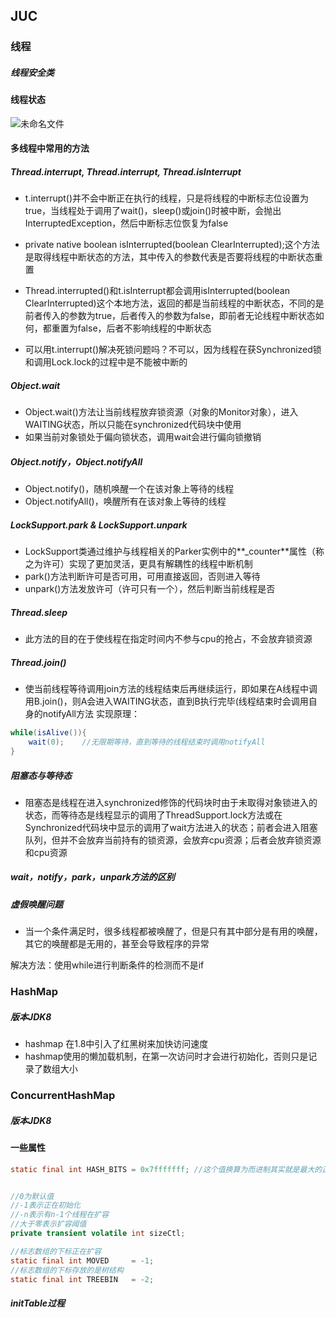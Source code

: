 ## JUC

### 线程

##### 线程安全类



#### 线程状态

![未命名文件](D:\Java\未命名文件.jpg)



#### 多线程中常用的方法

##### Thread.interrupt, Thread.interrupt, Thread.isInterrupt

- t.interrupt()并不会中断正在执行的线程，只是将线程的中断标志位设置为true，当线程处于调用了wait()，sleep()或join()时被中断，会抛出InterruptedException，然后中断标志位恢复为false
- private native boolean isInterrupted(boolean ClearInterrupted);这个方法是取得线程中断状态的方法，其中传入的参数代表是否要将线程的中断状态重置
- Thread.interrupted()和t.isInterrupt都会调用isInterrupted(boolean ClearInterrupted)这个本地方法，返回的都是当前线程的中断状态，不同的是前者传入的参数为true，后者传入的参数为false，即前者无论线程中断状态如何，都重置为false，后者不影响线程的中断状态

- 可以用t.interrupt()解决死锁问题吗？不可以，因为线程在获Synchronized锁和调用Lock.lock的过程中是不能被中断的

##### Object.wait

- Object.wait()方法让当前线程放弃锁资源（对象的Monitor对象），进入WAITING状态，所以只能在synchronized代码块中使用
- 如果当前对象锁处于偏向锁状态，调用wait会进行偏向锁撤销

##### Object.notify，Object.notifyAll

- Object.notify()，随机唤醒一个在该对象上等待的线程
- Object.notifyAll()，唤醒所有在该对象上等待的线程

##### LockSupport.park & LockSupport.unpark

- LockSupport类通过维护与线程相关的Parker实例中的**_counter**属性（称之为许可）实现了更加灵活，更具有解耦性的线程中断机制
- park()方法判断许可是否可用，可用直接返回，否则进入等待
- unpark()方法发放许可（许可只有一个），然后判断当前线程是否

##### Thread.sleep

- 此方法的目的在于使线程在指定时间内不参与cpu的抢占，不会放弃锁资源

##### Thread.join()

- 使当前线程等待调用join方法的线程结束后再继续运行，即如果在A线程中调用B.join()，则A会进入WAITING状态，直到B执行完毕(线程结束时会调用自身的notifyAll方法		实现原理：

```java
while(isAlive()){
    wait(0);	//无限期等待，直到等待的线程结束时调用notifyAll
}
```





##### 阻塞态与等待态

- 阻塞态是线程在进入synchronized修饰的代码块时由于未取得对象锁进入的状态，而等待态是线程显示的调用了ThreadSupport.lock方法或在Synchronized代码块中显示的调用了wait方法进入的状态；前者会进入阻塞队列，但并不会放弃当前持有的锁资源，会放弃cpu资源；后者会放弃锁资源和cpu资源

##### wait，notify，park，unpark方法的区别

##### 虚假唤醒问题

- 当一个条件满足时，很多线程都被唤醒了，但是只有其中部分是有用的唤醒，其它的唤醒都是无用的，甚至会导致程序的异常

解决方法：使用while进行判断条件的检测而不是if

### HashMap

##### 版本JDK8

- hashmap 在1.8中引入了红黑树来加快访问速度
- hashmap使用的懒加载机制，在第一次访问时才会进行初始化，否则只是记录了数组大小







### ConcurrentHashMap

##### 版本JDK8

#### 一些属性

```java
static final int HASH_BITS = 0x7fffffff; //这个值换算为而进制其实就是最大的正数，在hash值计算中用来防止hash值为负数


//0为默认值
//-1表示正在初始化
//-n表示有n-1个线程在扩容
//大于零表示扩容阈值
private transient volatile int sizeCtl;	

//标志数组的下标正在扩容
static final int MOVED     = -1;
//标志数组的下标存放的是树结构
static final int TREEBIN   = -2;
```





##### initTable过程







